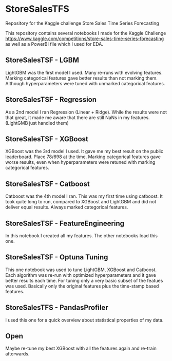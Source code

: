 # StoreSalesTFS
Repository for the Kaggle challenge Store Sales Time Series Forecasting

This repository contains several notebooks I made for the Kaggle Challenge https://www.kaggle.com/competitions/store-sales-time-series-forecasting as well as a PowerBI file which I used for EDA.

## StoreSalesTSF - LGBM
LightGBM was the first model I used. Many re-runs with evolving features. Marking categorical features gave better results than not marking them. Although hyperparameters were tuned with unmarked categorical features.

## StoreSalesTSF - Regression
As a 2nd model I ran Regression (Linear + Ridge). While the results were not that great, it made me aware that there are still NaNs in my features. (LightGMB just handled them)

## StoreSalesTSF - XGBoost
XGBoost was the 3rd model I used. It gave me my best result on the public leaderboard. Place 78/698 at the time. 
Marking categorical features gave worse results, even when hyperparameters were retuned with marking categorical features.

## StoreSalesTSF - Catboost
Catboost was the 4th model I ran. This was my first time using catboost. It took quite long to run, compared to XGBoost and LightGBM and did not deliver equal results.
Always marked categorical features.

## StoreSalesTSF - FeatureEngineering
In this notebook I created all my features. The other notebooks load this one. 

## StoreSalesTSF - Optuna Tuning
This one notebook was used to tune LightGBM, XGBoost and Catboost. Each algorithm was re-run with optimized hyperparameters and it gave better results each time. For tuning only a very basic subset of the featues was used. Basically only the original features plus the time-stamp based features.

## StoreSalesTFS - PandasProfiler
I used this one for a quick overview about statistical properties of my data.


## Open
Maybe re-tune my best XGBoost with all the features again and re-train afterwards.

